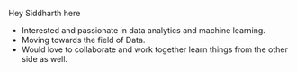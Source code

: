 Hey Siddharth here 
-  Interested and passionate in data analytics and machine learning.
-  Moving towards the field of Data.
-  Would love to collaborate and work together learn things from the other side as well.
  
  

<!---
Sidtheboss/Sidtheboss is a ✨ special ✨ repository because its `README.md` (this file) appears on your GitHub profile.
You can click the Preview link to take a look at your changes.
--->
